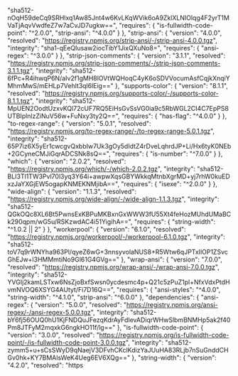 "sha512-nOqH59deCq9SRHlxq1Aw85Jnt4w6KvLKqWVik6oA9ZklXLNIOlqg4F2yrT1MVaTjAqvVwdfeZ7w7aCvJD7ugkw==",
      "requires": {
        "is-fullwidth-code-point": "^2.0.0",
        "strip-ansi": "^4.0.0"
      }
    },
    "strip-ansi": {
      "version": "4.0.0",
      "resolved": "https://registry.npmjs.org/strip-ansi/-/strip-ansi-4.0.0.tgz",
      "integrity": "sha1-qEeQIusaw2iocTibY1JixQXuNo8=",
      "requires": {
        "ansi-regex": "^3.0.0"
      }
    },
    "strip-json-comments": {
      "version": "3.1.1",
      "resolved": "https://registry.npmjs.org/strip-json-comments/-/strip-json-comments-3.1.1.tgz",
      "integrity": "sha512-6fPc+R4ihwqP6N/aIv2f1gMH8lOVtWQHoqC4yK6oSDVVocumAsfCqjkXnqiYMhmMwS/mEHLp7Vehlt3ql6lEig=="
    },
    "supports-color": {
      "version": "8.1.1",
      "resolved": "https://registry.npmjs.org/supports-color/-/supports-color-8.1.1.tgz",
      "integrity": "sha512-MpUEN2OodtUzxvKQl72cUF7RQ5EiHsGvSsVG0ia9c5RbWGL2CI4C7EpPS8UTBIplnlzZiNuV56w+FuNxy3ty2Q==",
      "requires": {
        "has-flag": "^4.0.0"
      }
    },
    "to-regex-range": {
      "version": "5.0.1",
      "resolved": "https://registry.npmjs.org/to-regex-range/-/to-regex-range-5.0.1.tgz",
      "integrity": "sha512-65P7iz6X5yEr1cwcgvQxbbIw7Uk3gOy5dIdtZ4rDveLqhrdJP+Li/Hx6tyK0NEb+2GCyneCMJiGqrADCSNk8sQ==",
      "requires": {
        "is-number": "^7.0.0"
      }
    },
    "which": {
      "version": "2.0.2",
      "resolved": "https://registry.npmjs.org/which/-/which-2.0.2.tgz",
      "integrity": "sha512-BLI3Tl1TW3Pvl70l3yq3Y64i+awpwXqsGBYWkkqMtnbXgrMD+yj7rhW0kuEDxzJaYXGjEW5ogapKNMEKNMjibA==",
      "requires": {
        "isexe": "^2.0.0"
      }
    },
    "wide-align": {
      "version": "1.1.3",
      "resolved": "https://registry.npmjs.org/wide-align/-/wide-align-1.1.3.tgz",
      "integrity": "sha512-QGkOQc8XL6Bt5PwnsExKBPuMKBxnGxWWW3fU55Xt4feHozMUhdUMaBCk290qpm/wG5u/RSKzwdAC4i51YigihA==",
      "requires": {
        "string-width": "^1.0.2 || 2"
      }
    },
    "workerpool": {
      "version": "6.1.0",
      "resolved": "https://registry.npmjs.org/workerpool/-/workerpool-6.1.0.tgz",
      "integrity": "sha512-toV7q9rWNYha963Pl/qyeZ6wG+3nnsyvolaNUS8+R5Wtw6qJPTxIlOP1ZSvcGhEJw+l3HMMmtiNo9Gl61G4GVg=="
    },
    "wrap-ansi": {
      "version": "7.0.0",
      "resolved": "https://registry.npmjs.org/wrap-ansi/-/wrap-ansi-7.0.0.tgz",
      "integrity": "sha512-YVGIj2kamLSTxw6NsZjoBxfSwsn0ycdesmc4p+Q21c5zPuZ1pl+NfxVdxPtdHvmNVOQ6XSYG4AUtyt/Fi7D16Q==",
      "requires": {
        "ansi-styles": "^4.0.0",
        "string-width": "^4.1.0",
        "strip-ansi": "^6.0.0"
      },
      "dependencies": {
        "ansi-regex": {
          "version": "5.0.0",
          "resolved": "https://registry.npmjs.org/ansi-regex/-/ansi-regex-5.0.0.tgz",
          "integrity": "sha512-bY6fj56OUQ0hU1KjFNDQuJFezqKdrAyFdIevADiqrWHwSlbmBNMHp5ak2f40Pm8JTFyM2mqxkG6ngkHO11f/lg=="
        },
        "is-fullwidth-code-point": {
          "version": "3.0.0",
          "resolved": "https://registry.npmjs.org/is-fullwidth-code-point/-/is-fullwidth-code-point-3.0.0.tgz",
          "integrity": "sha512-zymm5+u+sCsSWyD9qNaejV3DFvhCKclKdizYaJUuHA83RLjb7nSuGnddCHGv0hk+KY7BMAlsWeK4Ueg6EV6XQg=="
        },
        "string-width": {
          "version": "4.2.0",
          "resolved": "https